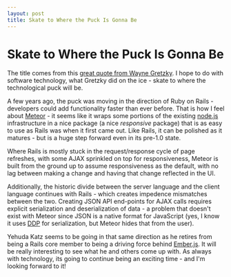 ```yaml
---
layout: post
title: Skate to Where the Puck Is Gonna Be
---
```

# Skate to Where the Puck Is Gonna Be
The title comes from this [great quote from Wayne Gretzky](http://www.amazon.com/Skate-Where-Gonna-Been-Gretzky/dp/B004TB0I9Y). I hope to do with software technology, what Gretzky did on the ice - skate to where the technological puck will be.

A few years ago, the puck was moving in the direction of Ruby on Rails - developers could add functionality faster than ever before. That is how I feel about [Meteor](https://www.meteor.com/) - it seems like it wraps some portions of the existing [node.js](http://nodejs.org/) infrastructure in a nice package (a nice *responsive* package) that is as easy to use as Rails was when it first came out. Like Rails, it can be polished as it matures - but is a huge step forward even in its pre-1.0 state.

Where Rails is mostly stuck in the request/response cycle of page refreshes, with some AJAX sprinkled on top for responsiveness, Meteor is built from the ground up to assume responsiveness as the default, with no lag between making a change and having that change reflected in the UI.

Additionally, the historic divide between the server language and the client language continues with Rails - which creates impedence mismatches between the two. Creating JSON API end-points for AJAX calls requires explicit serialization and deserialization of data - a problem that doesn't exist with Meteor since JSON is a native format for JavaScript (yes, I know it uses [DDP](http://en.wikipedia.org/wiki/Distributed_Data_Protocol) for serialization, but Meteor hides that from the user).

Yehuda Katz seems to be going in that same direction as he retires from being a Rails core member to being a driving force behind [Ember.js](http://emberjs.com/). It will be really interesting to see what he and others come up with. As always with technology, its going to continue being an exciting time - and I'm looking forward to it!
